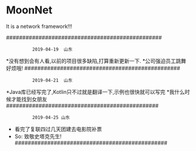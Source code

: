 # MoonNet
It is a network framework!!!

################################################


              2019-04-19  山东


*没有想到会有人看,以前的项目很多缺陷,打算重新更新一下.
*公司强迫员工跳舞 好烦哦!
################################################


              2019-04-21  山东

 
*Java库已经写完了,Kotlin只不过就是翻译一下,示例也很快就可以写完
*我什么时候才能找到女朋友
###############################################


              2019-04-25 山东
* 看完了复联四过几天团建去电影院补票
* So: 致敬史塔克先生!
###############################################
